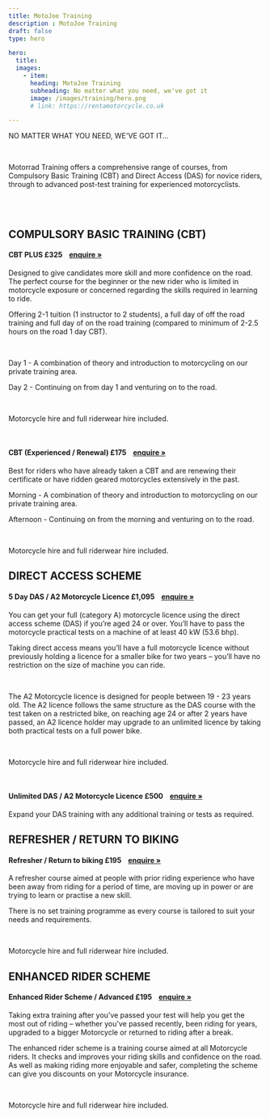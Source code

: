 ```yaml
---
title: MotoJoe Training
description : MotoJoe Training
draft: false
type: hero

hero:
  title: 
  images: 
    - item:
      heading: MotoJoe Training
      subheading: No matter what you need, we've got it
      image: /images/training/hero.png
      # link: https://rentamotorcycle.co.uk

---
```

<div class="content">
      <div class="row">
        <div class="col">
          <p class="text-center text-muted">NO MATTER WHAT YOU NEED, WE'VE GOT IT...</p>
        </div>
      </div>
      <br/>
      <div class="row">
        <div class="col">
          <p class="lead">
            Motorrad Training offers a comprehensive range of courses, from Compulsory Basic Training (CBT) and Direct
            Access (DAS) for novice riders, through to advanced post-test training for experienced motorcyclists.
          </p>
        </div>
      </div>
      <br/><br/>
      <!-- <hr class="featurette-divider"> -->
      <div class="row">
        <div class="col">
          <h2 class="text-center mb-5">COMPULSORY BASIC TRAINING (CBT)</h2>
        </div>
      </div>
      <div class="card">
        <h4 class="card-header d-flex justify-content-between align-items-center">
          CBT PLUS
          <span>£325&nbsp;&nbsp;&nbsp;&nbsp;<a class="btn btn-main-sm" href="mailto:training@motojoe.co.uk">enquire »</a></span>
        </h4>
        <div class="card-body">
          <p class="lead mb-3">
            Designed to give candidates more skill and more confidence on the road. The perfect course for the
            beginner
            or the new rider who is limited in motorcycle exposure or concerned regarding the skills required in
            learning to ride.</p>
          <p>Offering 2-1 tuition (1 instructor to 2 students), a full day of off the road training and full day of on
            the road training (compared to minimum of 2-2.5 hours on the road 1 day CBT).</p>
          <br/>
          <p>Day 1 - A combination of theory and introduction to motorcycling on our private training area.</p>
          <p>Day 2 - Continuing on from day 1 and venturing on to the road.</p>
          <br/>
          <p>Motorcycle hire and full riderwear hire included.</p>
        </div>
      </div>
      <br>
      <div class="card">
        <h4 class="card-header d-flex justify-content-between align-items-center">
          CBT (Experienced / Renewal)
          <span>£175&nbsp;&nbsp;&nbsp;&nbsp;<a class="btn btn-main-sm" href="mailto:training@motojoe.co.uk">enquire »</a></span>
        </h4>
        <div class="card-body">
          <p class="lead mb-3">
            Best for riders who have already taken a CBT and are renewing their certificate or have ridden geared
            motorcycles extensively in the past.</p>
          <p>Morning - A combination of theory and introduction to motorcycling on our private training area.</p>
          <p>Afternoon - Continuing on from the morning and venturing on to the road.</p>
          <br/>
          <p>Motorcycle hire and full riderwear hire included.</p>
        </div>
      </div>
      <!-- <hr class="featurette-divider"> -->
      <div class="row">
        <div class="col">
          <h2 class="text-center mb-5 mt-5">DIRECT ACCESS SCHEME</h2>
        </div>
      </div>
      <div class="card">
        <h4 class="card-header d-flex justify-content-between align-items-center">
          5 Day DAS / A2 Motorcycle Licence
          <span>£1,095&nbsp;&nbsp;&nbsp;&nbsp;<a class="btn btn-main-sm" href="mailto:training@motojoe.co.uk">enquire »</a></span>
        </h4>
        <div class="card-body">
          <p class="lead mb-3">You can get your full (category A) motorcycle licence using the direct access scheme (DAS) if
            you’re aged 24 or over. You’ll have to pass the motorcycle practical tests on a machine of at least 40 kW
            (53.6 bhp). </p>
          <p>Taking direct access means you’ll have a full motorcycle licence without previously holding a licence for a
            smaller bike for two years – you’ll have no restriction on the size of machine you can ride.</p>
          <br/>
          <p>The A2 Motorcycle licence is designed for people between 19 - 23 years old. The A2 licence follows the same
            structure as the DAS course with the test taken on a restricted bike, on reaching age 24 or after 2 years
            have passed, an A2 licence holder may upgrade to an unlimited licence by taking both practical tests on a
            full power bike.</p>
          <br/>
          <p>Motorcycle hire and full riderwear hire included.</p>
        </div>
      </div>
      <br>
      <div class="card">
        <h4 class="card-header d-flex justify-content-between align-items-center">
          Unlimited DAS / A2 Motorcycle Licence
          <span>£500&nbsp;&nbsp;&nbsp;&nbsp;<a class="btn btn-main-sm" href="mailto:training@motojoe.co.uk">enquire »</a></span>
        </h4>
        <div class="card-body">
          <p class="lead">Expand your DAS training with any additional training or tests as required.</p>
        </div>
      </div>
            <!-- <hr class="featurette-divider"> -->
            <div class="row">
        <div class="col">
          <h2 class="text-center mb-5 mt-5">REFRESHER / RETURN TO BIKING</h2>
        </div>
      </div>
            <div class="card">
        <h4 class="card-header d-flex justify-content-between align-items-center">
          Refresher / Return to biking
          <span>£195&nbsp;&nbsp;&nbsp;&nbsp;<a class="btn btn-main-sm" href="mailto:training@motojoe.co.uk">enquire »</a></span>
        </h4>
        <div class="card-body">
          <p class="lead mb-4">A refresher course aimed at people with prior riding experience who have been away from riding for a period of time, are moving up in power or are trying to learn or practise a new skill.</p>
          <p>There is no set training programme as every course is tailored to suit your needs and requirements.</p>
          <br/>
          <p>Motorcycle hire and full riderwear hire included.</p>
        </div>
      </div>
            <!-- <hr class="featurette-divider"> -->
            <div class="row">
        <div class="col">
          <h2 class="text-center mb-5 mt-5">ENHANCED RIDER SCHEME</h2>
        </div>
      </div>
            <div class="card">
        <h4 class="card-header d-flex justify-content-between align-items-center">
          Enhanced Rider Scheme / Advanced
          <span>£195&nbsp;&nbsp;&nbsp;&nbsp;<a class="btn btn-main-sm" href="mailto:training@motojoe.co.uk">enquire »</a></span>
        </h4>
        <div class="card-body">
          <p class="lead mb-4">Taking extra training after you’ve passed your test will help you get the most out of riding –
            whether you’ve passed recently, been riding for years, upgraded to a bigger Motorcycle or returned to riding
            after a break. </p>
          <p>The enhanced rider scheme is a training course aimed at all Motorcycle riders. It checks and improves your
            riding skills and confidence on the road. As well as making riding more enjoyable and safer, completing the
            scheme can give you discounts on your Motorcycle insurance.</p>
          <br/>
          <p>Motorcycle hire and full riderwear hire included.</p>
        </div>
      </div>
            <!-- /END THE FEATURETTES -->
     